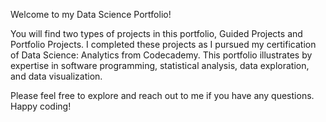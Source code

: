 Welcome to my Data Science Portfolio!

You will find two types of projects in this portfolio, Guided Projects and Portfolio Projects. I completed these projects as I pursued my certification of Data Science: Analytics from Codecademy. This portfolio illustrates by expertise in software programming, statistical analysis, data exploration, and data visualization.

Please feel free to explore and reach out to me if you have any questions. Happy coding!
